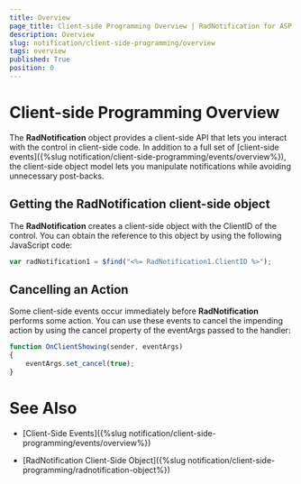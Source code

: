 ```yaml
---
title: Overview
page_title: Client-side Programming Overview | RadNotification for ASP.NET AJAX Documentation
description: Overview
slug: notification/client-side-programming/overview
tags: overview
published: True
position: 0
---
```


# Client-side Programming Overview



The **RadNotification** object provides a client-side API that lets you interact with the control in client-side code. In addition to a full set of [client-side events]({%slug notification/client-side-programming/events/overview%}), the client-side object model lets you manipulate notifications while avoiding unnecessary post-backs.

## Getting the RadNotification client-side object

The **RadNotification** creates a client-side object with the ClientID of the control. You can obtain the reference to this object by using the following JavaScript code:

````JavaScript
var radNotification1 = $find("<%= RadNotification1.ClientID %>");
````



## Cancelling an Action

Some client-side events occur immediately before **RadNotification** performs some action. You can use these events to cancel the impending action by using the cancel property of the eventArgs passed to the handler:

````JavaScript
function OnClientShowing(sender, eventArgs)
{
    eventArgs.set_cancel(true);
}
````



# See Also

 * [Client-Side Events]({%slug notification/client-side-programming/events/overview%})

 * [RadNotification Client-Side Object]({%slug notification/client-side-programming/radnotification-object%})
